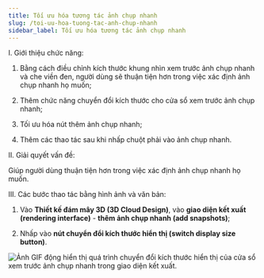 ```yaml
---
title: Tối ưu hóa tương tác ảnh chụp nhanh
slug: /toi-uu-hoa-tuong-tac-anh-chup-nhanh
sidebar_label: Tối ưu hóa tương tác ảnh chụp nhanh
---
```


I. Giới thiệu chức năng:

1. Bằng cách điều chỉnh kích thước khung nhìn xem trước ảnh chụp nhanh và che viền đen, người dùng sẽ thuận tiện hơn trong việc xác định ảnh chụp nhanh họ muốn;

2. Thêm chức năng chuyển đổi kích thước cho cửa sổ xem trước ảnh chụp nhanh;

3. Tối ưu hóa nút thêm ảnh chụp nhanh;

4. Thêm các thao tác sau khi nhấp chuột phải vào ảnh chụp nhanh.

II. Giải quyết vấn đề:

Giúp người dùng thuận tiện hơn trong việc xác định ảnh chụp nhanh họ muốn.

III. Các bước thao tác bằng hình ảnh và văn bản:

1. Vào **Thiết kế đám mây 3D (3D Cloud Design)**, vào **giao diện kết xuất (rendering interface)** - **thêm ảnh chụp nhanh (add snapshots)**;

2. Nhấp vào **nút chuyển đổi kích thước hiển thị (switch display size button)**.

![Ảnh GIF động hiển thị quá trình chuyển đổi kích thước hiển thị của cửa sổ xem trước ảnh chụp nhanh trong giao diện kết xuất.](https://storage.googleapis.com/jegavn_kb/images/ce485495-5fdb-49a1-a71a-002d044a9866.gif)
